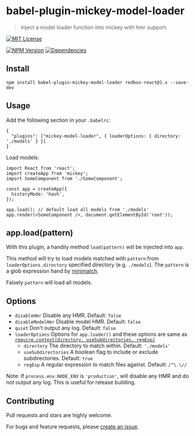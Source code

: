 # babel-plugin-mickey-model-loader

> Inject a model loader function into mickey with hmr support.

[![MIT License](https://img.shields.io/badge/license-MIT_License-green.svg?style=flat-square)](https://github.com/mickey/babel-plugin-mickey-model-loader/blob/master/LICENSE)

[![NPM Version](https://img.shields.io/npm/v/babel-plugin-mickey-model-loader.svg?style=flat-square)](https://www.npmjs.com/package/babel-plugin-mickey-model-loader)
[![Dependencies](https://david-dm.org/mickey/babel-plugin-mickey-model-loader/status.svg)](https://david-dm.org/mickey/babel-plugin-mickey-model-loader)

## Install

```
npm install babel-plugin-mickey-model-loader redbox-react@1.x --save-dev
```

## Usage

Add the following section in your `.babelrc`:

```
{
  "plugins": ["mickey-model-loader", { loaderOptions: { directory: './models' } }]
}
```

Load models:

```
import React from 'react';
import createApp from 'mickey';
import SomeComponent from './SomeComponent';

const app = createApp({
  historyMode: 'hash',
});

app.load(); // default load all models from './models'
app.render(<SomeComponent />, document.getElementById('root'));
```

## app.load(pattern)

With this plugin, a handily method `load(pattern)` will be injected into `app`. 

This method will try to load models matched with `pattern` from `loaderOptions.directory` specified directory (e.g. `./models`). The `pattern` is a glob expression hand by [minimatch](https://www.npmjs.com/package/minimatch). 

Falsely `pattern` will load all models.

## Options

 - `disableHmr` Disable any HMR. Default: `false`
 - `disableModelHmr` Disable model HMR. Default: `false`
 - `quiet` Don't output any log. Default: `false`
 - `loaderOptions` Options for `app.loader()` and these options are same as [`require.context(directory, useSubdirectories, regExp)`](https://webpack.github.io/docs/context.html#require-context)
    - `directory` The directory to match within. Default: `'./models'`
    - `useSubdirectories` A boolean flag to include or exclude subdirectories. Default: `true`
    - `regExp` A regular expression to match files against. Default: `/^\.\//`

Note: If `process.env.NODE_ENV` is `'production'`, will disable any HMR and do not output any log. This is useful for release building.

## Contributing

Pull requests and stars are highly welcome.

For bugs and feature requests, please [create an issue](https://github.com/mickey/babel-plugin-mickey-model-loader/issues/new).
